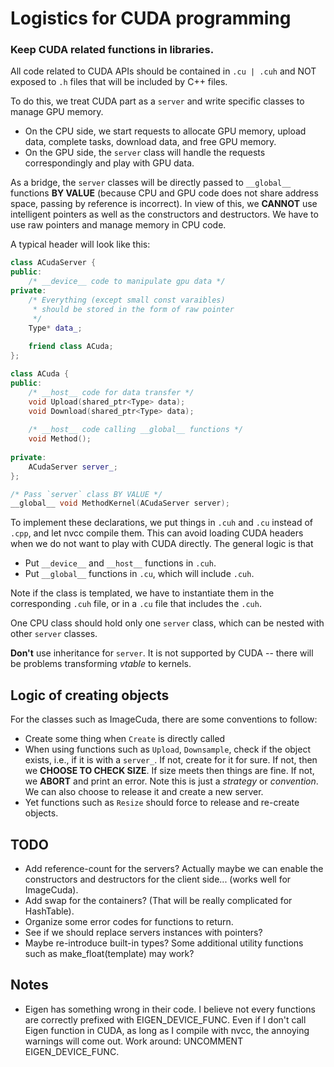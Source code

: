 # Logistics for CUDA programming

### Keep CUDA related functions in libraries.
 
All code related to CUDA APIs should be contained in `.cu | .cuh` and 
NOT exposed to `.h` files that will be included by C++ files.

To do this, we treat CUDA part as a `server` and write specific classes to 
manage GPU memory. 
 - On the CPU side, we start requests to allocate GPU memory,
 upload data, complete tasks, download data, and free GPU memory. 
 - On the GPU side, the `server` class will handle the requests correspondingly
  and play with GPU data. 

As a bridge, the `server` classes will be directly passed to ```__global__``` 
functions **BY VALUE** (because CPU and GPU code does not share address space, 
passing by reference is incorrect). In view of this, we **CANNOT** use 
intelligent pointers as well as the constructors and destructors. We have to 
use raw pointers and manage memory in CPU code. 
 
A typical header will look like this:
```cpp
class ACudaServer {
public:
    /* __device__ code to manipulate gpu data */
private:
    /* Everything (except small const varaibles)
     * should be stored in the form of raw pointer 
     */
    Type* data_;
    
    friend class ACuda;
};

class ACuda {
public:
    /* __host__ code for data transfer */        
    void Upload(shared_ptr<Type> data);
    void Download(shared_ptr<Type> data);
    
    /* __host__ code calling __global__ functions */
    void Method();             
    
private:
    ACudaServer server_;    
};

/* Pass `server` class BY VALUE */
__global__ void MethodKernel(ACudaServer server);
```  

To implement these declarations, we put things in `.cuh` and `.cu` instead of `
.cpp`, and 
let nvcc compile them. This can avoid loading CUDA headers when we do not 
want to play with CUDA directly. The general logic is that 
- Put `__device__` and `__host__` functions in `.cuh`.
- Put `__global__` functions in `.cu`, which will include `.cuh`.

Note if the class is templated, we have to instantiate them in the 
corresponding `.cuh` file, or in a `.cu` file that includes the `.cuh`.

One CPU class should hold only one `server` class, which can be nested with 
other `server` classes.

**Don't** use inheritance for `server`. It is not supported by CUDA -- there 
will be problems transforming *vtable* to kernels.

## Logic of creating objects 

For the classes such as ImageCuda, there are some conventions to follow:
- Create some thing when `Create` is directly called
- When using functions such as `Upload`, `Downsample`, check if the object 
exists, i.e., if it is with a `server_`. If not, create for it for sure. If 
not, then we **CHOOSE TO CHECK SIZE**. If size meets then things are fine. If
 not, we **ABORT** and print an error. Note this is just a *strategy* or 
 *convention*. We can also choose to release it and create a new server.
- Yet functions such as `Resize` should force to release and re-create objects.
 

## TODO
- Add reference-count for the servers? Actually maybe we can enable the 
constructors and destructors for the client side... (works well for ImageCuda).
- Add swap for the containers? (That will be really complicated for HashTable).
- Organize some error codes for functions to return.
- See if we should replace servers instances with pointers?
- Maybe re-introduce built-in types? Some additional utility functions such as 
make_float(template<T>) may work?

## Notes
- Eigen has something wrong in their code. I believe not every functions 
are correctly prefixed with EIGEN_DEVICE_FUNC. Even if I don't call Eigen 
function in CUDA, as long as I compile with nvcc, the annoying warnings will 
come out. Work around: UNCOMMENT EIGEN_DEVICE_FUNC.


